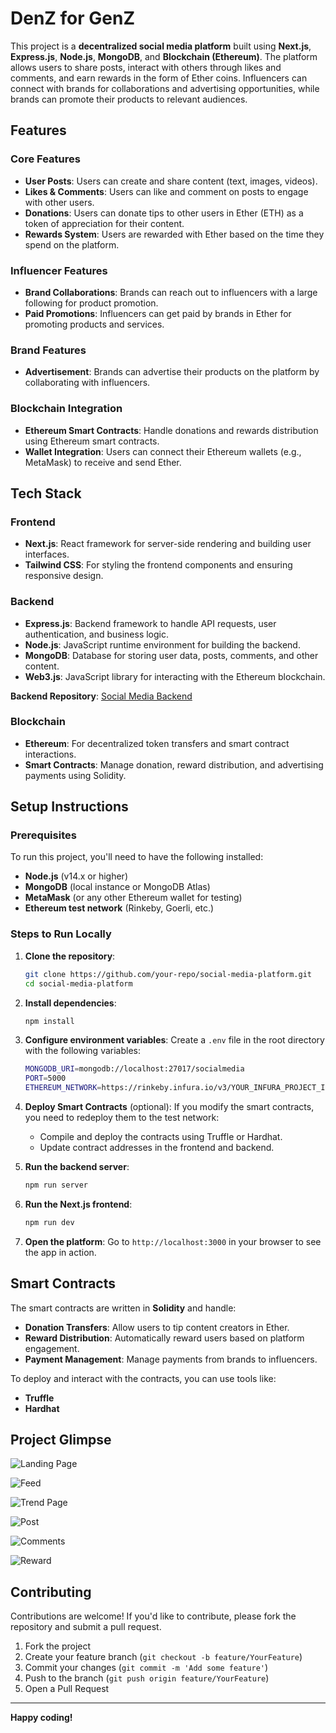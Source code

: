 # DenZ for GenZ

This project is a **decentralized social media platform** built using **Next.js**, **Express.js**, **Node.js**, **MongoDB**, and **Blockchain (Ethereum)**. The platform allows users to share posts, interact with others through likes and comments, and earn rewards in the form of Ether coins. Influencers can connect with brands for collaborations and advertising opportunities, while brands can promote their products to relevant audiences.

## Features

### Core Features
- **User Posts**: Users can create and share content (text, images, videos).
- **Likes & Comments**: Users can like and comment on posts to engage with other users.
- **Donations**: Users can donate tips to other users in Ether (ETH) as a token of appreciation for their content.
- **Rewards System**: Users are rewarded with Ether based on the time they spend on the platform.
  
### Influencer Features
- **Brand Collaborations**: Brands can reach out to influencers with a large following for product promotion.
- **Paid Promotions**: Influencers can get paid by brands in Ether for promoting products and services.

### Brand Features
- **Advertisement**: Brands can advertise their products on the platform by collaborating with influencers.

### Blockchain Integration
- **Ethereum Smart Contracts**: Handle donations and rewards distribution using Ethereum smart contracts.
- **Wallet Integration**: Users can connect their Ethereum wallets (e.g., MetaMask) to receive and send Ether.

## Tech Stack

### Frontend
- **Next.js**: React framework for server-side rendering and building user interfaces.
- **Tailwind CSS**: For styling the frontend components and ensuring responsive design.

### Backend
- **Express.js**: Backend framework to handle API requests, user authentication, and business logic.
- **Node.js**: JavaScript runtime environment for building the backend.
- **MongoDB**: Database for storing user data, posts, comments, and other content.
- **Web3.js**: JavaScript library for interacting with the Ethereum blockchain.

**Backend Repository**: [Social Media Backend](https://github.com/DevAniket010/Social_media_backend)

### Blockchain
- **Ethereum**: For decentralized token transfers and smart contract interactions.
- **Smart Contracts**: Manage donation, reward distribution, and advertising payments using Solidity.

## Setup Instructions

### Prerequisites
To run this project, you'll need to have the following installed:
- **Node.js** (v14.x or higher)
- **MongoDB** (local instance or MongoDB Atlas)
- **MetaMask** (or any other Ethereum wallet for testing)
- **Ethereum test network** (Rinkeby, Goerli, etc.)

### Steps to Run Locally

1. **Clone the repository**:
    ```bash
    git clone https://github.com/your-repo/social-media-platform.git
    cd social-media-platform
    ```

2. **Install dependencies**:
    ```bash
    npm install
    ```

3. **Configure environment variables**:
    Create a `.env` file in the root directory with the following variables:
    ```bash
    MONGODB_URI=mongodb://localhost:27017/socialmedia
    PORT=5000
    ETHEREUM_NETWORK=https://rinkeby.infura.io/v3/YOUR_INFURA_PROJECT_ID
    ```

4. **Deploy Smart Contracts** (optional):
    If you modify the smart contracts, you need to redeploy them to the test network:
    - Compile and deploy the contracts using Truffle or Hardhat.
    - Update contract addresses in the frontend and backend.

5. **Run the backend server**:
    ```bash
    npm run server
    ```

6. **Run the Next.js frontend**:
    ```bash
    npm run dev
    ```

7. **Open the platform**:
    Go to `http://localhost:3000` in your browser to see the app in action.

## Smart Contracts

The smart contracts are written in **Solidity** and handle:
- **Donation Transfers**: Allow users to tip content creators in Ether.
- **Reward Distribution**: Automatically reward users based on platform engagement.
- **Payment Management**: Manage payments from brands to influencers.

To deploy and interact with the contracts, you can use tools like:
- **Truffle**
- **Hardhat**

## Project Glimpse 

![Landing Page](https://drive.google.com/uc?export=view&id=1GmsAxh-wCjnWqHBRrtulc5gie8zvuUhp)

![Feed](https://drive.google.com/uc?export=view&id=1GgT3dNmDnpXbWlXlRJi3dq9zdH_KiJlf)

![Trend Page](https://drive.google.com/uc?export=view&id=1GgjrGVdCnDyAoUM0OVJcGOh5nMXf3ysj)

![Post](https://drive.google.com/uc?export=view&id=1Gm4GQH4h9I94PzaVNt7Wiy8ewHHJ4iGM)

![Comments](https://drive.google.com/uc?export=view&id=1GkBfundAy_MO25vRqp0O7Zw1FWXgjjBl)

![Reward](https://drive.google.com/uc?export=view&id=1GmYLsndexNPKVTlE-Rjq83MI8OW3iJ3R)



## Contributing

Contributions are welcome! If you'd like to contribute, please fork the repository and submit a pull request.

1. Fork the project
2. Create your feature branch (`git checkout -b feature/YourFeature`)
3. Commit your changes (`git commit -m 'Add some feature'`)
4. Push to the branch (`git push origin feature/YourFeature`)
5. Open a Pull Request

---

**Happy coding!**
